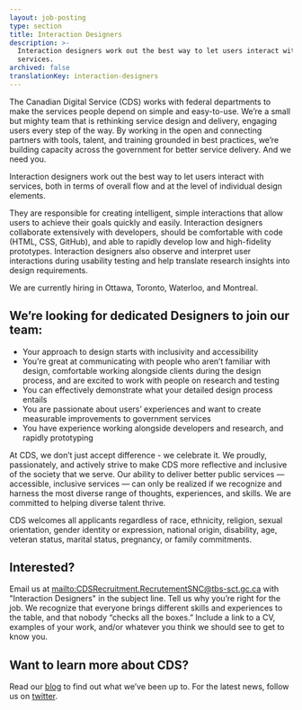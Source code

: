 ```yaml
---
layout: job-posting
type: section
title: Interaction Designers
description: >-
  Interaction designers work out the best way to let users interact with
  services.
archived: false
translationKey: interaction-designers
---
```

The Canadian Digital Service (CDS) works with federal departments to make the services people depend on simple and easy-to-use. We’re a small but mighty team that is rethinking service design and delivery, engaging users every step of the way. By working in the open and connecting partners with tools, talent, and training grounded in best practices, we’re building capacity across the government for better service delivery. And we need you.

Interaction designers work out the best way to let users interact with services, both in terms of overall flow and at the level of individual design elements.

They are responsible for creating intelligent, simple interactions that allow users to achieve their goals quickly and easily. Interaction designers collaborate extensively with developers, should be comfortable with code (HTML, CSS, GitHub), and able to rapidly develop low and high-fidelity prototypes. Interaction designers also observe and interpret user interactions during usability testing and help translate research insights into design requirements. 

We are currently hiring in Ottawa, Toronto, Waterloo, and Montreal.

## We’re looking for dedicated Designers to join our team:

* Your approach to design starts with inclusivity and accessibility
* You’re great at communicating with people who aren’t familiar with design, comfortable working alongside clients during the design process, and are excited to work with people on research and testing
* You can effectively demonstrate what your detailed design process entails
* You are passionate about users’ experiences and want to create measurable improvements to government services
* You have experience working alongside developers and research, and rapidly prototyping

At CDS, we don’t just accept difference - we celebrate it. We proudly, passionately, and actively strive to make CDS more reflective and inclusive of the society that we serve. Our ability to deliver better public services — accessible, inclusive services — can only be realized if we recognize and harness the most diverse range of thoughts, experiences, and skills. We are committed to helping diverse talent thrive.

CDS welcomes all applicants regardless of race, ethnicity, religion, sexual orientation, gender identity or expression, national origin, disability, age, veteran status, marital status, pregnancy, or family commitments.

## Interested?

Email us at <mailto:CDSRecruitment.RecrutementSNC@tbs-sct.gc.ca> with "Interaction Designers" in the subject line. Tell us why you’re right for the job. We recognize that everyone brings different skills and experiences to the table, and that nobody “checks all the boxes.” Include a link to a CV, examples of your work, and/or whatever you think we should see to get to know you.

## Want to learn more about CDS?

Read our [blog](https://digital.canada.ca/blog/) to find out what we’ve been up to.
For the latest news, follow us on [twitter](https://twitter.com/CDS_GC).
